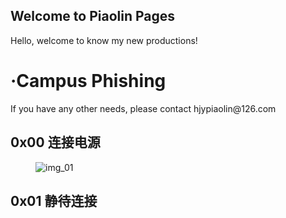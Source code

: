 ## Welcome to Piaolin Pages

Hello, welcome to know my new productions!
<h1>·Campus Phishing</h1>
If you have any other needs, please contact hjypiaolin@126.com
<dl>
<dt><h2>0x00 连接电源</h2></dt>
<dd><img src="" title="img_01" /></dd>
<dt><h2>0x01 静待连接</h2></dt>
</dl>


